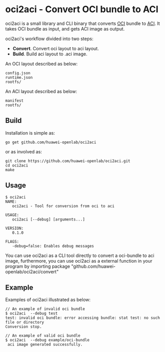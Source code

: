 # oci2aci - Convert OCI bundle to ACI

oci2aci is a small library and CLI binary that converts [OCI](https://github.com/opencontainers/specs) bundle to
[ACI](https://github.com/appc/spec/blob/master/SPEC.md#app-container-image). It takes OCI bundle as input, and gets ACI image as output.

oci2aci's workflow divided into two steps:
- **Convert**. Convert oci layout to aci layout.
- **Build**. Build aci layout to .aci image.

An OCI layout described as below:
```
config.json
runtime.json
rootfs/
```

An ACI layout described as below:
```
manifest
rootfs/
```

## Build

Installation is simple as:

	go get github.com/huawei-openlab/oci2aci

or as involved as:

	git clone https://github.com/huawei-openlab/oci2aci.git
	cd oci2aci
	make
	
## Usage

```
$ oci2aci
NAME:
   oci2aci - Tool for conversion from oci to aci

USAGE:
   oci2aci [--debug] [arguments...]

VERSION:
   0.1.0

FLAGS:
   -debug=false: Enables debug messages

```
You can use oci2aci as a CLI tool directly to convert a oci-bundle to aci image, furthermore, you can use oci2aci as a external function in your program by importing package "github.com/huawei-openlab/oci2aci/convert"
## Example

Examples of oci2aci illustrated as below:
```
// An example of invalid oci bundle
$ oci2aci  --debug test
test: invalid oci bundle: error accessing bundle: stat test: no such file or directory
Conversion stop.

// An example of valid oci bundle
$ oci2aci  --debug example/oci-bundle
 aci image generated successfully.

```
